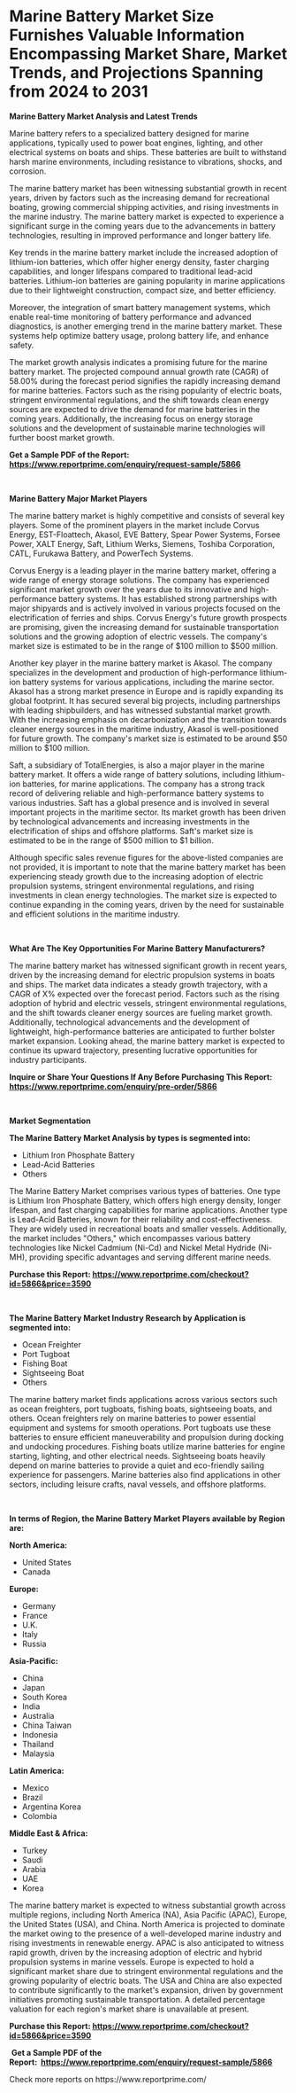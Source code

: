 <p><h1>Marine Battery Market Size Furnishes Valuable Information Encompassing Market Share, Market Trends, and Projections Spanning from 2024 to 2031</h1></p><p><strong>Marine Battery Market Analysis and Latest Trends</strong></p>
<p><p>Marine battery refers to a specialized battery designed for marine applications, typically used to power boat engines, lighting, and other electrical systems on boats and ships. These batteries are built to withstand harsh marine environments, including resistance to vibrations, shocks, and corrosion.</p><p>The marine battery market has been witnessing substantial growth in recent years, driven by factors such as the increasing demand for recreational boating, growing commercial shipping activities, and rising investments in the marine industry. The marine battery market is expected to experience a significant surge in the coming years due to the advancements in battery technologies, resulting in improved performance and longer battery life.</p><p>Key trends in the marine battery market include the increased adoption of lithium-ion batteries, which offer higher energy density, faster charging capabilities, and longer lifespans compared to traditional lead-acid batteries. Lithium-ion batteries are gaining popularity in marine applications due to their lightweight construction, compact size, and better efficiency.</p><p>Moreover, the integration of smart battery management systems, which enable real-time monitoring of battery performance and advanced diagnostics, is another emerging trend in the marine battery market. These systems help optimize battery usage, prolong battery life, and enhance safety.</p><p>The market growth analysis indicates a promising future for the marine battery market. The projected compound annual growth rate (CAGR) of 58.00% during the forecast period signifies the rapidly increasing demand for marine batteries. Factors such as the rising popularity of electric boats, stringent environmental regulations, and the shift towards clean energy sources are expected to drive the demand for marine batteries in the coming years. Additionally, the increasing focus on energy storage solutions and the development of sustainable marine technologies will further boost market growth.</p></p>
<p><strong>Get a Sample PDF of the Report:&nbsp; <a href="https://www.reportprime.com/enquiry/request-sample/5866">https://www.reportprime.com/enquiry/request-sample/5866</a></strong></p>
<p>&nbsp;</p>
<p><strong>Marine Battery Major Market Players</strong></p>
<p><p>The marine battery market is highly competitive and consists of several key players. Some of the prominent players in the market include Corvus Energy, EST-Floattech, Akasol, EVE Battery, Spear Power Systems, Forsee Power, XALT Energy, Saft, Lithium Werks, Siemens, Toshiba Corporation, CATL, Furukawa Battery, and PowerTech Systems.</p><p>Corvus Energy is a leading player in the marine battery market, offering a wide range of energy storage solutions. The company has experienced significant market growth over the years due to its innovative and high-performance battery systems. It has established strong partnerships with major shipyards and is actively involved in various projects focused on the electrification of ferries and ships. Corvus Energy's future growth prospects are promising, given the increasing demand for sustainable transportation solutions and the growing adoption of electric vessels. The company's market size is estimated to be in the range of $100 million to $500 million.</p><p>Another key player in the marine battery market is Akasol. The company specializes in the development and production of high-performance lithium-ion battery systems for various applications, including the marine sector. Akasol has a strong market presence in Europe and is rapidly expanding its global footprint. It has secured several big projects, including partnerships with leading shipbuilders, and has witnessed substantial market growth. With the increasing emphasis on decarbonization and the transition towards cleaner energy sources in the maritime industry, Akasol is well-positioned for future growth. The company's market size is estimated to be around $50 million to $100 million.</p><p>Saft, a subsidiary of TotalEnergies, is also a major player in the marine battery market. It offers a wide range of battery solutions, including lithium-ion batteries, for marine applications. The company has a strong track record of delivering reliable and high-performance battery systems to various industries. Saft has a global presence and is involved in several important projects in the maritime sector. Its market growth has been driven by technological advancements and increasing investments in the electrification of ships and offshore platforms. Saft's market size is estimated to be in the range of $500 million to $1 billion.</p><p>Although specific sales revenue figures for the above-listed companies are not provided, it is important to note that the marine battery market has been experiencing steady growth due to the increasing adoption of electric propulsion systems, stringent environmental regulations, and rising investments in clean energy technologies. The market size is expected to continue expanding in the coming years, driven by the need for sustainable and efficient solutions in the maritime industry.</p></p>
<p>&nbsp;</p>
<p><strong>What Are The Key Opportunities For Marine Battery Manufacturers?</strong></p>
<p><p>The marine battery market has witnessed significant growth in recent years, driven by the increasing demand for electric propulsion systems in boats and ships. The market data indicates a steady growth trajectory, with a CAGR of X% expected over the forecast period. Factors such as the rising adoption of hybrid and electric vessels, stringent environmental regulations, and the shift towards cleaner energy sources are fueling market growth. Additionally, technological advancements and the development of lightweight, high-performance batteries are anticipated to further bolster market expansion. Looking ahead, the marine battery market is expected to continue its upward trajectory, presenting lucrative opportunities for industry participants.</p></p>
<p><strong>Inquire or Share Your Questions If Any Before Purchasing This Report: <a href="https://www.reportprime.com/enquiry/pre-order/5866">https://www.reportprime.com/enquiry/pre-order/5866</a></strong></p>
<p>&nbsp;</p>
<p><strong>Market Segmentation</strong></p>
<p><strong>The Marine Battery Market Analysis by types is segmented into:</strong></p>
<p><ul><li>Lithium Iron Phosphate Battery</li><li>Lead-Acid Batteries</li><li>Others</li></ul></p>
<p><p>The Marine Battery Market comprises various types of batteries. One type is Lithium Iron Phosphate Battery, which offers high energy density, longer lifespan, and fast charging capabilities for marine applications. Another type is Lead-Acid Batteries, known for their reliability and cost-effectiveness. They are widely used in recreational boats and smaller vessels. Additionally, the market includes "Others," which encompasses various battery technologies like Nickel Cadmium (Ni-Cd) and Nickel Metal Hydride (Ni-MH), providing specific advantages and serving different marine needs.</p></p>
<p><strong>Purchase this Report:&nbsp;<a href="https://www.reportprime.com/checkout?id=5866&price=3590">https://www.reportprime.com/checkout?id=5866&price=3590</a></strong></p>
<p>&nbsp;</p>
<p><strong>The Marine Battery Market Industry Research by Application is segmented into:</strong></p>
<p><ul><li>Ocean Freighter</li><li>Port Tugboat</li><li>Fishing Boat</li><li>Sightseeing Boat</li><li>Others</li></ul></p>
<p><p>The marine battery market finds applications across various sectors such as ocean freighters, port tugboats, fishing boats, sightseeing boats, and others. Ocean freighters rely on marine batteries to power essential equipment and systems for smooth operations. Port tugboats use these batteries to ensure efficient maneuverability and propulsion during docking and undocking procedures. Fishing boats utilize marine batteries for engine starting, lighting, and other electrical needs. Sightseeing boats heavily depend on marine batteries to provide a quiet and eco-friendly sailing experience for passengers. Marine batteries also find applications in other sectors, including leisure crafts, naval vessels, and offshore platforms.</p></p>
<p>&nbsp;</p>
<p><strong>In terms of Region, the Marine Battery Market Players available by Region are:</strong></p>
<p>
    <p> <strong> North America: </strong>
        <ul>
            <li>United States</li>
            <li>Canada</li>
        </ul>
        </p> 
    <p> <strong> Europe: </strong>
        <ul>
            <li>Germany</li>
            <li>France</li>
            <li>U.K.</li>
            <li>Italy</li>
            <li>Russia</li>
        </ul>
        </p> 
    <p> <strong> Asia-Pacific: </strong>
        <ul>
            <li>China</li>
            <li>Japan</li>
            <li>South Korea</li>
            <li>India</li>
            <li>Australia</li>
            <li>China Taiwan</li>
            <li>Indonesia</li>
            <li>Thailand</li>
            <li>Malaysia</li>
        </ul>
        </p> 
    <p> <strong> Latin America: </strong>
        <ul>
            <li>Mexico</li>
            <li>Brazil</li>
            <li>Argentina Korea</li>
            <li>Colombia</li>
        </ul>
        </p> 
    <p> <strong> Middle East & Africa: </strong>
        <ul>
            <li>Turkey</li>
            <li>Saudi</li>
            <li>Arabia</li>
            <li>UAE</li>
            <li>Korea</li>
        </ul>
    </p>
    </p>
<p><p>The marine battery market is expected to witness substantial growth across multiple regions, including North America (NA), Asia Pacific (APAC), Europe, the United States (USA), and China. North America is projected to dominate the market owing to the presence of a well-developed marine industry and rising investments in renewable energy. APAC is also anticipated to witness rapid growth, driven by the increasing adoption of electric and hybrid propulsion systems in marine vessels. Europe is expected to hold a significant market share due to stringent environmental regulations and the growing popularity of electric boats. The USA and China are also expected to contribute significantly to the market's expansion, driven by government initiatives promoting sustainable transportation. A detailed percentage valuation for each region's market share is unavailable at present.</p></p>
<p><strong>Purchase this Report: <a href="https://www.reportprime.com/checkout?id=5866&price=3590">https://www.reportprime.com/checkout?id=5866&price=3590</a></strong></p>
<p>&nbsp;<strong>Get a Sample PDF of the Report:&nbsp;&nbsp;<a href="https://www.reportprime.com/enquiry/request-sample/5866">https://www.reportprime.com/enquiry/request-sample/5866</a></strong></p>
<p><strong></strong></p>
<p>Check more reports on https://www.reportprime.com/</p>